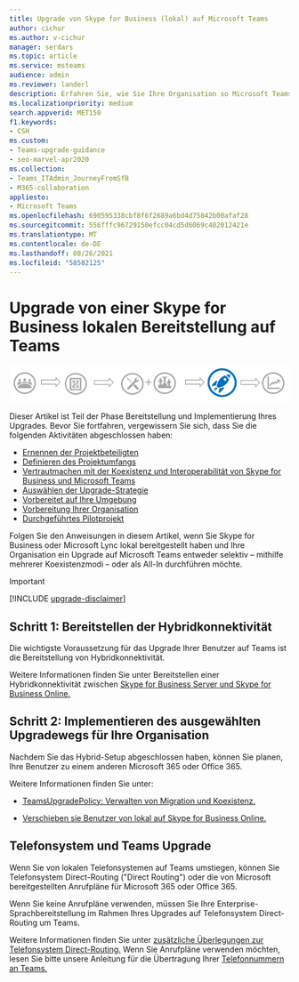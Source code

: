 ```yaml
---
title: Upgrade von Skype for Business (lokal) auf Microsoft Teams
author: cichur
ms.author: v-cichur
manager: serdars
ms.topic: article
ms.service: msteams
audience: admin
ms.reviewer: landerl
description: Erfahren Sie, wie Sie Ihre Organisation so Microsoft Teams, dass Skype for Business lokalen Bereitstellung nicht mehr funktioniert.
ms.localizationpriority: medium
search.appverid: MET150
f1.keywords:
- CSH
ms.custom:
- Teams-upgrade-guidance
- seo-marvel-apr2020
ms.collection:
- Teams_ITAdmin_JourneyFromSfB
- M365-collaboration
appliesto:
- Microsoft Teams
ms.openlocfilehash: 690595338cbf8f6f2689a6bd4d75842b00afaf28
ms.sourcegitcommit: 556fffc96729150efcc04cd5d6069c402012421e
ms.translationtype: MT
ms.contentlocale: de-DE
ms.lasthandoff: 08/26/2021
ms.locfileid: "58582125"
---
```

# <a name="upgrade-from-a-skype-for-business-on-premises-deployment-to-teams"></a>Upgrade von einer Skype for Business lokalen Bereitstellung auf Teams

![Phasen des Upgradewegs, mit Betonung auf der Bereitstellungs- und Implementierungsphase](media/upgrade-banner-deployment.png "Phasen des Upgradewegs, mit Betonung auf der Bereitstellungs- und Implementierungsphase")

Dieser Artikel ist Teil der Phase Bereitstellung und Implementierung Ihres Upgrades. Bevor Sie fortfahren, vergewissern Sie sich, dass Sie die folgenden Aktivitäten abgeschlossen haben:

- [Ernennen der Projektbeteiligten](upgrade-enlist-stakeholders.md)
- [Definieren des Projektumfangs](./upgrade-define-project-scope.md)
- [Vertrautmachen mit der Koexistenz und Interoperabilität von Skype for Business und Microsoft Teams](./teams-and-skypeforbusiness-coexistence-and-interoperability.md)
- [Auswählen der Upgrade-Strategie](upgrade-and-coexistence-of-skypeforbusiness-and-teams.md)
- [Vorbereitet auf Ihre Umgebung](./upgrade-prepare-environment.md)
- [Vorbereitung Ihrer Organisation](./upgrade-prepare-organization.md)
- [Durchgeführtes Pilotprojekt](./pilot-essentials.md)

Folgen Sie den Anweisungen in diesem Artikel, wenn Sie Skype for Business oder Microsoft Lync lokal bereitgestellt haben und Ihre Organisation ein Upgrade auf Microsoft Teams entweder selektiv – mithilfe mehrerer Koexistenzmodi – oder als All-In durchführen möchte. 

> [!IMPORTANT]
> [!INCLUDE [upgrade-disclaimer](includes/upgrade-disclaimer.md)]

## <a name="step-1-deploy-hybrid-connectivity"></a>Schritt 1: Bereitstellen der Hybridkonnektivität

Die wichtigste Voraussetzung für das Upgrade Ihrer Benutzer auf Teams ist die Bereitstellung von Hybridkonnektivität.

Weitere Informationen finden Sie unter Bereitstellen einer Hybridkonnektivität zwischen [Skype for Business Server und Skype for Business Online.](/skypeforbusiness/skype-for-business-hybrid-solutions/deploy-hybrid-connectivity/deploy-hybrid-connectivity)

## <a name="step-2-implement-your-chosen-upgrade-journey-for-your-organization"></a>Schritt 2: Implementieren des ausgewählten Upgradewegs für Ihre Organisation

Nachdem Sie das Hybrid-Setup abgeschlossen haben, können Sie planen, Ihre Benutzer zu einem anderen Microsoft 365 oder Office 365.

Weitere Informationen finden Sie unter:

- [TeamsUpgradePolicy: Verwalten von Migration und Koexistenz.](upgrade-to-teams-on-prem-tools.md)

- [Verschieben sie Benutzer von lokal auf Skype for Business Online.](/skypeforbusiness/skype-for-business-hybrid-solutions/deploy-hybrid-connectivity/move-users-from-on-premises-to-skype-for-business-online)

## <a name="phone-system-and-teams-upgrade"></a>Telefonsystem und Teams Upgrade

Wenn Sie von lokalen Telefonsystemen auf Teams umstiegen, können Sie Telefonsystem Direct-Routing ("Direct Routing") oder die von Microsoft bereitgestellten Anrufpläne für Microsoft 365 oder Office 365.

Wenn Sie keine Anrufpläne verwenden, müssen Sie Ihre Enterprise-Sprachbereitstellung im Rahmen Ihres Upgrades auf Telefonsystem Direct-Routing um Teams.

Weitere Informationen finden Sie unter [zusätzliche Überlegungen zur Telefonsystem Direct-Routing.](./direct-routing-landing-page.md) Wenn Sie Anrufpläne verwenden möchten, lesen Sie bitte unsere Anleitung für die Übertragung Ihrer [Telefonnummern an Teams.](phone-number-calling-plans/transfer-phone-numbers-to-teams.md)